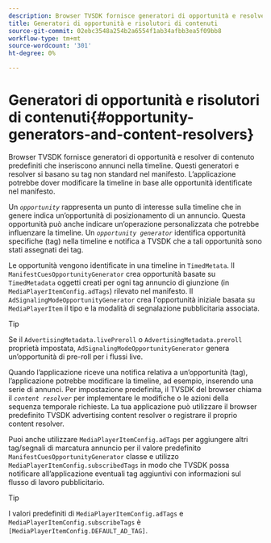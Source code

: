 ```yaml
---
description: Browser TVSDK fornisce generatori di opportunità e resolver di contenuto predefiniti che inseriscono annunci nella timeline. Questi generatori e resolver si basano su tag non standard nel manifesto. L’applicazione potrebbe dover modificare la timeline in base alle opportunità identificate nel manifesto.
title: Generatori di opportunità e risolutori di contenuti
source-git-commit: 02ebc3548a254b2a6554f1ab34afbb3ea5f09bb8
workflow-type: tm+mt
source-wordcount: '301'
ht-degree: 0%

---
```


# Generatori di opportunità e risolutori di contenuti{#opportunity-generators-and-content-resolvers}

Browser TVSDK fornisce generatori di opportunità e resolver di contenuto predefiniti che inseriscono annunci nella timeline. Questi generatori e resolver si basano su tag non standard nel manifesto. L’applicazione potrebbe dover modificare la timeline in base alle opportunità identificate nel manifesto.

Un *`opportunity`* rappresenta un punto di interesse sulla timeline che in genere indica un’opportunità di posizionamento di un annuncio. Questa opportunità può anche indicare un’operazione personalizzata che potrebbe influenzare la timeline. Un *`opportunity generator`* identifica opportunità specifiche (tag) nella timeline e notifica a TVSDK che a tali opportunità sono stati assegnati dei tag.

Le opportunità vengono identificate in una timeline in `TimedMetata`. Il `ManifestCuesOpportunityGenerator` crea opportunità basate su `TimedMetadata` oggetti creati per ogni tag annuncio di giunzione (in `MediaPlayerItemConfig.adTags`) rilevato nel manifesto. Il `AdSignalingModeOpportunityGenerator` crea l&#39;opportunità iniziale basata su `MediaPlayerItem` il tipo e la modalità di segnalazione pubblicitaria associata.

>[!TIP]
>
>Se il `AdvertisingMetadata.livePreroll` o `AdvertisingMetadata.preroll` proprietà impostata, `AdSignalingModeOpportunityGenerator` genera un’opportunità di pre-roll per i flussi live.

Quando l’applicazione riceve una notifica relativa a un’opportunità (tag), l’applicazione potrebbe modificare la timeline, ad esempio, inserendo una serie di annunci. Per impostazione predefinita, il TVSDK del browser chiama il *`content resolver`* per implementare le modifiche o le azioni della sequenza temporale richieste. La tua applicazione può utilizzare il browser predefinito TVSDK advertising content resolver o registrare il proprio content resolver.

Puoi anche utilizzare `MediaPlayerItemConfig.adTags` per aggiungere altri tag/segnali di marcatura annuncio per il valore predefinito `ManifestCuesOpportunityGenerator` classe e utilizzo `MediaPlayerItemConfig.subscribedTags` in modo che TVSDK possa notificare all’applicazione eventuali tag aggiuntivi con informazioni sul flusso di lavoro pubblicitario.

>[!TIP]
>
>I valori predefiniti di `MediaPlayerItemConfig.adTags` e `MediaPlayerItemConfig.subscribeTags` è `[MediaPlayerItemConfig.DEFAULT_AD_TAG]`.
